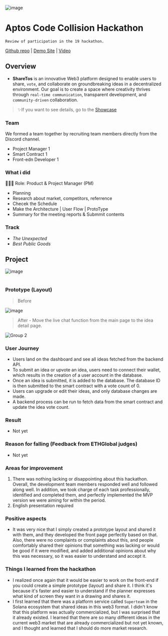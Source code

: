 ![image](https://github.com/user-attachments/assets/0773ec20-a495-4bb6-adc8-7dee7effc81c)

# Aptos Code Collision Hackathon
`Review of participation in the 19 hackathon.`

[Github repo](https://github.com/devsisingh/code-collision) | [Demo Site](https://sharetos.vercel.app/) | [Video](https://youtu.be/9aRMxZA_bqw)

## Overview
- **ShareTos** is an innovative Web3 platform designed to enable users to share, `vote`, and collaborate on groundbreaking ideas in a decentralized environment. 
Our goal is to create a space where creativity thrives through `real-time communication`, transparent development, and `community-driven` collaboration.

> ✨If you want to see details, go to the [Showcase](https://dorahacks.io/buidl/15305)

### Team
We formed a team together by recruiting team members directly from the Discord channel.
- Project Manager 1
- Smart Contract 1
- Front-edn Developer 1

### What i did
👨🏼‍💻 Role: Product & Project Manager (PM)
- Planning
- Research about market, competitors, referrence
- Checek the Schedule
- Make the Architecture | User Flow | ProtoType
- Summary for the meeting reports & Submmit contents

### Track
- *The Unexpected*
- *Best Public Goods*

## Project
![image](https://github.com/user-attachments/assets/a76a4896-78a5-427b-966a-b6018f7b56c1)
<br></br>
### Prototype (Layout)
> Before

![image](https://github.com/user-attachments/assets/df70d9fe-7385-42c6-a55b-8e94ce7851b6)

> After - Move the live chat function from the main page to the idea detail page.

![Group 2](https://github.com/user-attachments/assets/f19e2c98-e764-4af5-8a13-20ef8836a263)

### User Journey

- Users land on the dashboard and see all ideas fetched from the backend API.
- To submit an idea or upvote an idea, users need to connect their wallet, which results in the creation of a user account in the database.
- Once an idea is submitted, it is added to the database. The database ID is then submitted to the smart contract with a vote count of 0.
- Users can upgrade or edit their ideas, and only database changes are made.
- A backend process can be run to fetch data from the smart contract and update the idea vote count.

### Result
- Not yet

### Reason for falling (Feedback from ETHGlobal judges)
- Not yet

### Areas for improvement
1) There was nothing lacking or disappointing about this hackathon. Overall, the development team members responded well and followed along well. In addition, we took charge of each task professionally, identified and completed them, and perfectly implemented the MVP version we were aiming for within the period.
2) English presentation required

### Positive aspects
- It was very nice that I simply created a prototype layout and shared it with them, and they developed the front page perfectly based on that. Also, there were no complaints or complaints about this, and people comfortably shared their opinions that something was lacking or would be good if it were modified, and added additional opinions about why this was necessary, so it was easier to understand and accept it.

### Things I learned from the hackathon
- I realized once again that it would be easier to work on the front-end if you could create a simple prototype (layout) and share it. I think it's because it's faster and easier to understand if the planner expresses what kind of screen they want in a drawing and shares it.
- I first learned that there was a platform service called `Superteam` in the Solana ecosystem that shared ideas in this web3 format. I didn't know that this platform was actually commercialized, but I was surprised that it already existed. I learned that there are so many different ideas in the current web3 market that are already commercialized but not yet known, and I thought and learned that I should do more market research.
